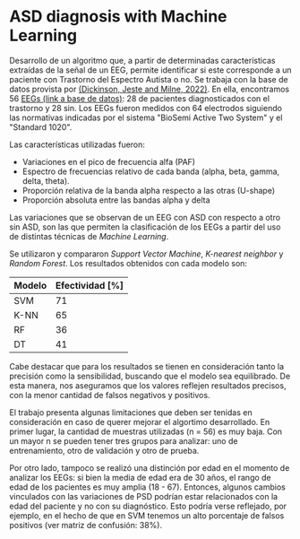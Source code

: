 # ASD diagnosis with Machine Learning

Desarrollo de un algoritmo que, a partir de determinadas características extraídas de la señal de un EEG, permite identificar si este corresponde a un paciente con Trastorno del Espectro Autista o no. Se trabaja con la base de datos provista por [(Dickinson, Jeste and Milne, 2022)](https://doi.org/10.1016/j.cortex.2021.09.022). En ella, encontramos 56 [EEGs (link a base de datos)](https://drive.google.com/drive/folders/1B6WPMtwgXMk6FHE6pvimm81ZHwLYCpCQ): 28 de pacientes diagnosticados con el trastorno y 28 sin. Los EEGs fueron medidos con 64 electrodos siguiendo las normativas indicadas por el sistema "BioSemi Active Two System" y el "Standard 1020".

Las características utilizadas fueron:

* Variaciones en el pico de frecuencia alfa (PAF)
* Espectro de frecuencias relativo de cada banda (alpha, beta, gamma, delta, theta).
* Proporción relativa de la banda alpha respecto a las otras (U-shape)
* Proporción absoluta entre las bandas alpha y delta

Las variaciones que se observan de un EEG con ASD con respecto a otro sin ASD, son las que permiten la clasificación de los EEGs a partir del uso de distintas técnicas de *Machine Learning*.

Se utilizaron y compararon *Support Vector Machine*, *K-nearest neighbor* y *Random Forest*. Los resultados obtenidos con cada modelo son:

Modelo|Efectividad [%]
------|--------------
SVM   | 71
K-NN  | 65
RF    | 36
DT    | 41

Cabe destacar que para los resultados se tienen en consideración tanto la precisión como la sensibilidad, buscando que el modelo sea equilibrado. De esta manera, nos aseguramos que los valores reflejen resultados precisos, con la menor cantidad de falsos negativos y positivos.

El trabajo presenta algunas limitaciones que deben ser tenidas en consideración en caso de querer mejorar el algortimo desarrollado. En primer lugar, la cantidad de muestras utilizadas (n = 56) es muy baja. Con un mayor n se pueden tener tres grupos para analizar: uno de entrenamiento, otro de validación y otro de prueba.

Por otro lado, tampoco se realizó una distinción por edad en el momento de analizar los EEGs: si bien la media de edad era de 30 años, el rango de edad de los pacientes es muy amplia (18 - 67). Entonces, algunos cambios vinculados con las variaciones de PSD podrían estar relacionados con la edad del paciente y no con su diagnóstico. Esto podría verse reflejado, por ejemplo, en el hecho de que en SVM tenemos un alto porcentaje de falsos positivos (ver matriz de confusión: 38%).
